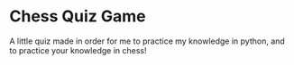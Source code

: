 # Chess Quiz Game
A little quiz made in order for me to practice my knowledge in python, and to practice your knowledge in chess!
